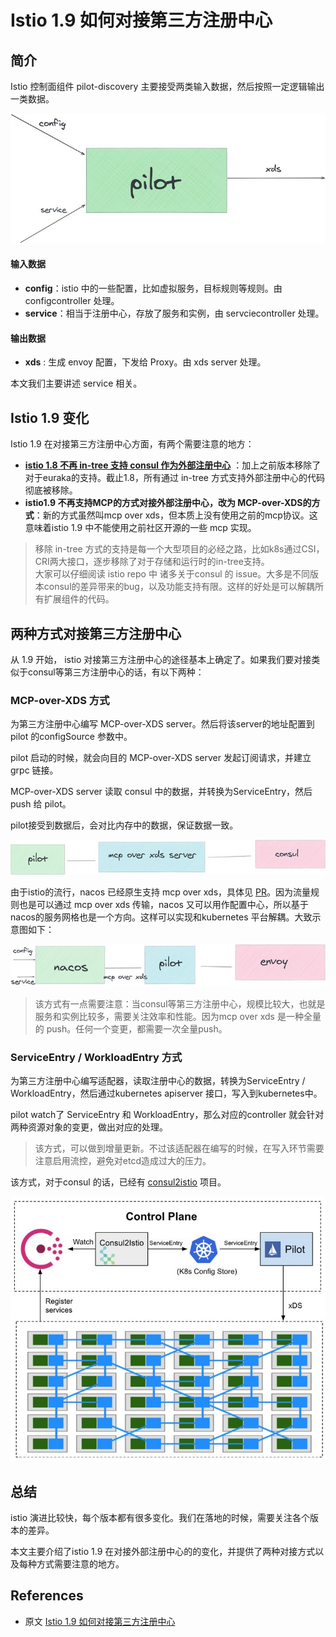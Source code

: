 # Istio 1.9 如何对接第三方注册中心

## 简介

Istio 控制面组件 pilot-discovery 主要接受两类输入数据，然后按照一定逻辑输出一类数据。

![](<../.gitbook/assets/image (7).png>)

#### 输入数据

* **config**：istio 中的一些配置，比如虚拟服务，目标规则等规则。由 configcontroller 处理。
* **service**：相当于注册中心，存放了服务和实例，由 servciecontroller 处理。

#### 输出数据

* **xds** : 生成 envoy 配置，下发给 Proxy。由 xds server 处理。

本文我们主要讲述 service 相关。

## Istio 1.9 变化

Istio 1.9 在对接第三方注册中心方面，有两个需要注意的地方：

* [**istio 1.8 不再 in-tree 支持 consul 作为外部注册中心**](https://link.zhihu.com/?target=https%3A//github.com/istio/istio/pull/25521) ：加上之前版本移除了对于euraka的支持。截止1.8，所有通过 in-tree 方式支持外部注册中心的代码彻底被移除。
* **istio1.9 不再支持MCP的方式对接外部注册中心，改为 MCP-over-XDS的方式**：新的方式虽然叫mcp over xds，但本质上没有使用之前的mcp协议。这意味着istio 1.9 中不能使用之前社区开源的一些 mcp 实现。

> 移除 in-tree 方式的支持是每一个大型项目的必经之路，比如k8s通过CSI，CRI两大接口，逐步移除了对于存储和运行时的in-tree支持。\
> 大家可以仔细阅读 istio repo 中 诸多关于consul 的 issue。大多是不同版本consul的差异带来的bug，以及功能支持有限。这样的好处是可以解耦所有扩展组件的代码。

## 两种方式对接第三方注册中心

从 1.9 开始， istio 对接第三方注册中心的途径基本上确定了。如果我们要对接类似于consul等第三方注册中心的话，有以下两种：

### MCP-over-XDS 方式

为第三方注册中心编写 MCP-over-XDS server。然后将该server的地址配置到pilot 的configSource 参数中。

pilot 启动的时候，就会向目的 MCP-over-XDS server 发起订阅请求，并建立 grpc 链接。

MCP-over-XDS server 读取 consul 中的数据，并转换为ServiceEntry，然后 push 给 pilot。

pilot接受到数据后，会对比内存中的数据，保证数据一致。

![](<../.gitbook/assets/image (19).png>)

由于istio的流行，nacos 已经原生支持 mcp over xds，具体见 [PR](https://link.zhihu.com/?target=https%3A//github.com/alibaba/nacos/pull/5124)。因为流量规则也是可以通过 mcp over xds 传输，nacos 又可以用作配置中心，所以基于nacos的服务网格也是一个方向。这样可以实现和kubernetes 平台解耦。大致示意图如下：

![](<../.gitbook/assets/image (72).png>)

> 该方式有一点需要注意：当consul等第三方注册中心，规模比较大，也就是服务和实例比较多，需要关注效率和性能。因为mcp over xds 是一种全量的 push。任何一个变更，都需要一次全量push。

### ServiceEntry / WorkloadEntry 方式

为第三方注册中心编写适配器，读取注册中心的数据，转换为ServiceEntry / WorkloadEntry，然后通过kubernetes apiserver 接口，写入到kubernetes中。

pilot watch了 ServiceEntry 和 WorkloadEntry，那么对应的controller 就会针对两种资源对象的变更，做出对应的处理。

> 该方式，可以做到增量更新。不过该适配器在编写的时候，在写入环节需要注意启用流控，避免对etcd造成过大的压力。

该方式，对于consul 的话，已经有 [consul2istio](https://link.zhihu.com/?target=https%3A//github.com/aeraki-framework/consul2istio) 项目。

![](<../.gitbook/assets/image (25).png>)

## 总结

istio 演进比较快，每个版本都有很多变化。我们在落地的时候，需要关注各个版本的差异。

本文主要介绍了istio 1.9 在对接外部注册中心的的变化，并提供了两种对接方式以及每种方式需要注意的地方。



## References

* 原文 [Istio 1.9 如何对接第三方注册中心](https://zhuanlan.zhihu.com/p/371085990)
